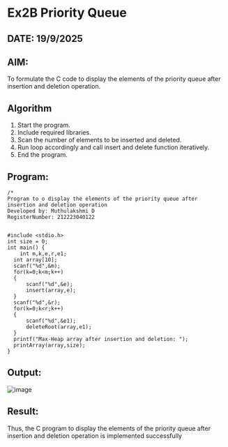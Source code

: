 # Ex2B Priority Queue
## DATE: 19/9/2025
## AIM:
To formulate the C code to display the elements of the priority queue after insertion and deletion operation.

## Algorithm
1. Start the program.
2. Include required libraries.
3. Scan the number of elements to be inserted and deleted.
4. Run loop accordingly and call insert and delete function iteratively.
5. End the program.

## Program:
```
/*
Program to o display the elements of the priority queue after insertion and deletion operation
Developed by: Muthulakshmi D
RegisterNumber: 212223040122


#include <stdio.h>
int size = 0;
int main() {
    int m,k,e,r,e1;
  int array[10];
  scanf("%d",&m);
  for(k=0;k<m;k++)
  {
      scanf("%d",&e);
      insert(array,e);
  }
  scanf("%d",&r);
  for(k=0;k<r;k++)
  {
      scanf("%d",&e1);
      deleteRoot(array,e1);
  }
  printf("Max-Heap array after insertion and deletion: ");
  printArray(array,size);
}
```

## Output:

![image](https://github.com/user-attachments/assets/e8142f44-e466-4f77-a893-2f1d3211aaaa)

## Result:
Thus, the C program to display the elements of the priority queue after insertion and deletion operation is implemented successfully
